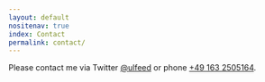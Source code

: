 ```yaml
---
layout: default
nositenav: true
index: Contact
permalink: contact/
---
```

Please contact me via Twitter <a href="http://twitter.com/ulfeed">@ulfeed</a> or phone <a href="tel:+49 163 2505164">+49 163 2505164</a>.
